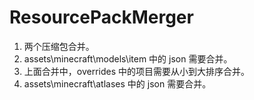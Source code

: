 # ResourcePackMerger

1. 两个压缩包合并。
2. assets\minecraft\models\item 中的 json 需要合并。
3. 上面合并中，overrides 中的项目需要从小到大排序合并。
3. assets\minecraft\atlases 中的 json 需要合并。
